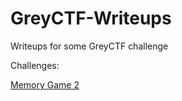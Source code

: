 # GreyCTF-Writeups
Writeups for some GreyCTF challenge

Challenges:

[Memory Game 2](./Memory%20Game%202.md)
